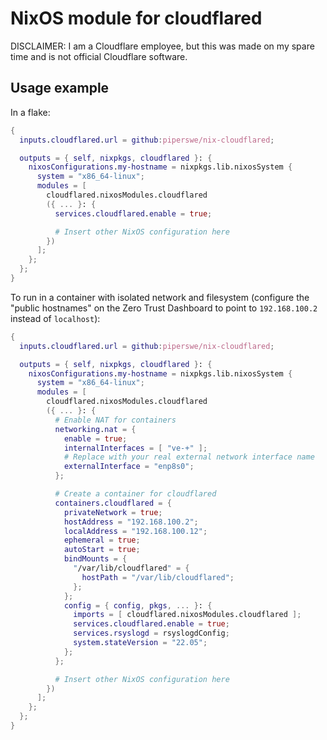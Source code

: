 # NixOS module for cloudflared

DISCLAIMER: I am a Cloudflare employee, but this was made on my spare
time and is not official Cloudflare software.

## Usage example

In a flake:

```nix
{
  inputs.cloudflared.url = github:piperswe/nix-cloudflared;

  outputs = { self, nixpkgs, cloudflared }: {
    nixosConfigurations.my-hostname = nixpkgs.lib.nixosSystem {
      system = "x86_64-linux";
      modules = [
        cloudflared.nixosModules.cloudflared
        ({ ... }: {
          services.cloudflared.enable = true;

          # Insert other NixOS configuration here
        })
      ];
    };
  };
}
```

To run in a container with isolated network and filesystem (configure the
"public hostnames" on the Zero Trust Dashboard to point to `192.168.100.2`
instead of `localhost`):

```nix
{
  inputs.cloudflared.url = github:piperswe/nix-cloudflared;

  outputs = { self, nixpkgs, cloudflared }: {
    nixosConfigurations.my-hostname = nixpkgs.lib.nixosSystem {
      system = "x86_64-linux";
      modules = [
        cloudflared.nixosModules.cloudflared
        ({ ... }: {
          # Enable NAT for containers
          networking.nat = {
            enable = true;
            internalInterfaces = [ "ve-+" ];
            # Replace with your real external network interface name
            externalInterface = "enp8s0";
          };

          # Create a container for cloudflared
          containers.cloudflared = {
            privateNetwork = true;
            hostAddress = "192.168.100.2";
            localAddress = "192.168.100.12";
            ephemeral = true;
            autoStart = true;
            bindMounts = {
              "/var/lib/cloudflared" = {
                hostPath = "/var/lib/cloudflared";
              };
            };
            config = { config, pkgs, ... }: {
              imports = [ cloudflared.nixosModules.cloudflared ];
              services.cloudflared.enable = true;
              services.rsyslogd = rsyslogdConfig;
              system.stateVersion = "22.05";
            };
          };

          # Insert other NixOS configuration here
        })
      ];
    };
  };
}
```
